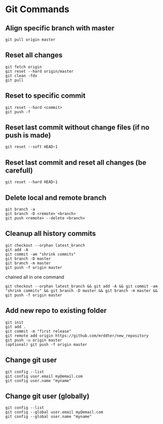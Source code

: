 # Git Commands

## Align specific branch with master

```git
git pull origin master
```

## Reset all changes

```git
git fetch origin
git reset --hard origin/master
git clean -fdx
git pull
```

## Reset to specific commit

```git
git reset --hard <commit>
git push -f
```

## Reset last commit without change files (if no push is made)

```git
git reset --soft HEAD~1
```

## Reset last commit and reset all changes (be carefull)

```git
git reset --hard HEAD~1
```

## Delete local and remote branch

```git
git branch -a
git branch -D <remote> <branch>
git push <remote> --delete <branch>
```

## Cleanup all history commits

```git
git checkout --orphan latest_branch
git add -A
git commit -am "shrink commits"
git branch -D master
git branch -m master
git push -f origin master
```

chained all in one command

```git
git checkout --orphan latest_branch && git add -A && git commit -am "shrink commits" && git branch -D master && git branch -m master && git push -f origin master
```

## Add new repo to existing folder

```git
git init
git add .
git commit -m "first release"
git remote add origin https://github.com/mrddter/new_repository
git push -u origin master
(optional) git push -f origin master
```

## Change git user

```git
git config --list
git config user.email my@email.com
git config user.name "myname"
```

## Change git user (globally)

```git
git config --list
git config --global user.email my@email.com
git config --global user.name "myname"
```
